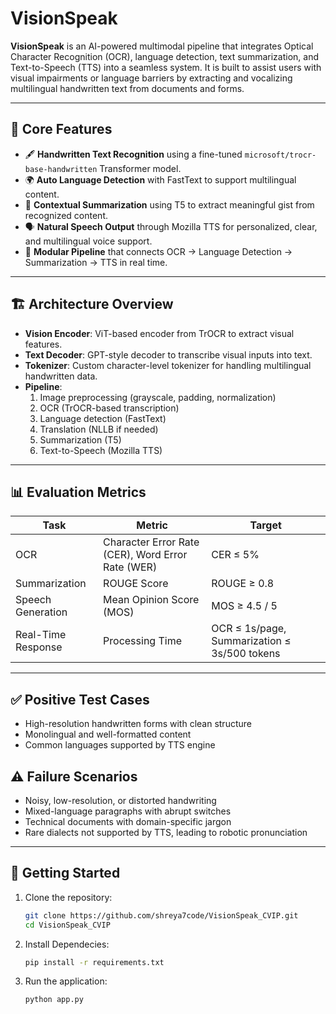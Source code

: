 # VisionSpeak

**VisionSpeak** is an AI-powered multimodal pipeline that integrates Optical Character Recognition (OCR), language detection, text summarization, and Text-to-Speech (TTS) into a seamless system. It is built to assist users with visual impairments or language barriers by extracting and vocalizing multilingual handwritten text from documents and forms.

---

## 🌟 Core Features

- 🖋️ **Handwritten Text Recognition** using a fine-tuned `microsoft/trocr-base-handwritten` Transformer model.
- 🌍 **Auto Language Detection** with FastText to support multilingual content.
- 🧠 **Contextual Summarization** using T5 to extract meaningful gist from recognized content.
- 🗣️ **Natural Speech Output** through Mozilla TTS for personalized, clear, and multilingual voice support.
- 🧩 **Modular Pipeline** that connects OCR → Language Detection → Summarization → TTS in real time.

---

## 🏗️ Architecture Overview

- **Vision Encoder**: ViT-based encoder from TrOCR to extract visual features.
- **Text Decoder**: GPT-style decoder to transcribe visual inputs into text.
- **Tokenizer**: Custom character-level tokenizer for handling multilingual handwritten data.
- **Pipeline**:
  1. Image preprocessing (grayscale, padding, normalization)
  2. OCR (TrOCR-based transcription)
  3. Language detection (FastText)
  4. Translation (NLLB if needed)
  5. Summarization (T5)
  6. Text-to-Speech (Mozilla TTS)

---

## 📊 Evaluation Metrics

| Task              | Metric                | Target            |
|-------------------|------------------------|--------------------|
| OCR               | Character Error Rate (CER), Word Error Rate (WER) | CER ≤ 5% |
| Summarization     | ROUGE Score            | ROUGE ≥ 0.8        |
| Speech Generation | Mean Opinion Score (MOS) | MOS ≥ 4.5 / 5     |
| Real-Time Response| Processing Time        | OCR ≤ 1s/page, Summarization ≤ 3s/500 tokens |

---

## ✅ Positive Test Cases

- High-resolution handwritten forms with clean structure
- Monolingual and well-formatted content
- Common languages supported by TTS engine

## ⚠️ Failure Scenarios

- Noisy, low-resolution, or distorted handwriting
- Mixed-language paragraphs with abrupt switches
- Technical documents with domain-specific jargon
- Rare dialects not supported by TTS, leading to robotic pronunciation

---

## 🚀 Getting Started

1. Clone the repository:
   ```bash
   git clone https://github.com/shreya7code/VisionSpeak_CVIP.git
   cd VisionSpeak_CVIP

2. Install Dependecies:
   ```bash
   pip install -r requirements.txt

3. Run the application:
   ```bash
   python app.py


